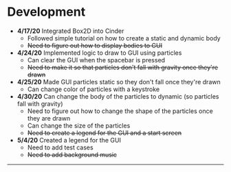 # Development

- **4/17/20** Integrated Box2D into Cinder 
     - Followed simple tutorial on how to create a static and dynamic body 
     - ~~Need to figure out how to display bodies to GUI~~
- **4/24/20** Implemented logic to draw to GUI using particles 
     - Can clear the GUI when the spacebar is pressed
     - ~~Need to make it so that particles don't fall with gravity once they're drawn~~
- **4/25/20** Made GUI particles static so they don't fall once they're drawn 
    - Can change color of particles with a keystroke
- **4/30/20** Can change the body of the particles to dynamic (so particles fall with gravity)
    - Need to figure out how to change the shape of the particles once they are drawn 
    - Can change the size of the particles 
    - ~~Need to create a legend for the GUI and a start screen~~
- **5/4/20** Created a legend for the GUI 
    - Need to add test cases 
    - ~~Need to add background music~~
---
